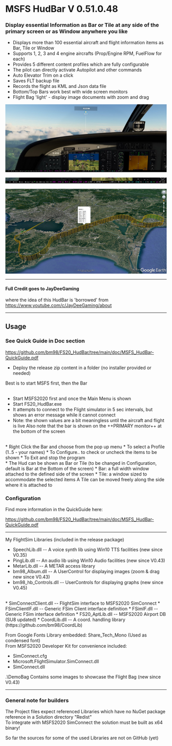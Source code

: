 # MSFS HudBar V 0.51.0.48

### Display essential Information as Bar or Tile at any side of the primary screen or as Window anywhere you like  


* Displays more than 100 essential aircraft and flight information items as Bar, Tile or Window
* Supports 1, 2, 3 and 4 engine aircrafts (Prop/Engine RPM, FuelFlow for each)
* Provides 5 different content profiles which are fully configurable
* The pilot can directly activate Autopilot and other commands
* Auto Elevator Trim on a click
* Saves FLT backup file
* Records the flight as KML and Json data file
* Bottom/Top Bars work best with wide screen monitors
* Flight Bag 'light' - display image documents with zoom and drag

![FS20_HudBar wide screen view](https://raw.githubusercontent.com/bm98/FS20_HudBar/main/doc/HudBar-screen.jpg "Wide Screen view")


![FS20_HudBar scale 50%](https://raw.githubusercontent.com/bm98/FS20_HudBar/main/doc/HudBar-halfsize.jpg "HudBar 1/2 size")

![FS20_HudBar KML recording](https://raw.githubusercontent.com/bm98/FS20_HudBar/main/doc/HudBar-Log-1.jpg "HudBar KML")

-----

#### Full Credit goes to JayDeeGaming
where the idea of this HudBar is 'borrowed' from   
https://www.youtube.com/c/JayDeeGaming/about

-----

## Usage 

### See Quick Guide in Doc section
https://github.com/bm98/FS20_HudBar/tree/main/doc/MSFS_HudBar-QuickGuide.pdf


* Deploy the release zip content in a folder (no installer provided or needed)

Best is to start MSFS first, then the Bar  
<br>
*	Start MSFS2020 first and once the Main Menu is shown
*	Start FS20_HudBar.exe
*	It attempts to connect to the Flight simulator in 5 sec intervals, but shows an error message while it cannot connect
* Note: the shown values are a bit meaningless until the aircraft and flight is live
Also note that the bar is shown on the ++PRIMARY monitor++ at the bottom of the screen
<br>
* Right Click the Bar and choose from the pop up menu
  * To select a Profile (1..5 - your names)
  * To Configure.. to check or uncheck the items to be shown
  * To Exit and stop the program
<br>
*	The Hud can be shown as Bar or Tile 
(to be changed in Configuration, default is Bar at the Bottom of the screen)
    * Bar: a full width window attached to the defined side of the screen
    * Tile: a window sized to accommodate the selected items
A Tile can be moved freely along the side where it is attached to   

### Configuration

Find more information in the QuickGuide here:

https://github.com/bm98/FS20_HudBar/tree/main/doc/MSFS_HudBar-QuickGuide.pdf


-----

My FlightSim Libraries (included in the release package)
<br>
* SpeechLib.dll               -- A voice synth lib using Win10 TTS facilities (new since V0.35)
* PingLib.dll                 -- An audio lib using Win10 Audio facilities (new since V0.43)
* MetarLib.dll                -- A METAR access library 
* bm98_Album.dll              -- A UserControl for displaying images (zoom & drag new since V0.43)
* bm98_hb_Controls.dll        -- UserControls for displaying graphs (new since V0.45)
<br>
* SimConnectClient.dll        -- FlightSim interface to MSFS2020 SimConnect
* FSimClientIF.dll            -- Generic FSim Client interface definition
* FSimIF.dll                  -- Generic FSim interface definition
* FS20_AptLib.dll             -- MSFS2020 Airport DB (SU8 updated)
* CoordLib.dll                -- A coord. handling library (https://github.com/bm98/CoordLib)
<br>

From Google Fonts Library embedded:
  Share_Tech_Mono			(Used as condensed font)
<br>
From MSFS2020 Developer Kit for convenience included:
* SimConnect.cfg
* Microsoft.FlightSimulator.SimConnect.dll 
* SimConnect.dll
  
.\DemoBag                   Contains some images to showcase the Flight Bag (new since V0.43)

-----

### General note for builders
The Project files expect referenced Libraries which have no NuGet package reference in a Solution directory  "Redist"  
To integrate with MSFS2020 SimConnect the solution must be built as x64 binary!   

So far the sources for some of the used Libraries are not on GitHub (yet)
  
